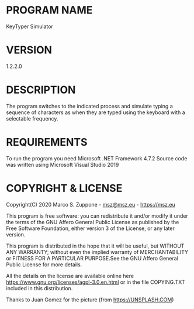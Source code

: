 # PROGRAM NAME     
  KeyTyper Simulator
# VERSION 
  1.2.2.0

# DESCRIPTION
  The program switches to the indicated process and simulate typing a sequence of 
  characters as when they are typed using the keyboard with a selectable frequency.

# REQUIREMENTS
  To run the program you need Microsoft .NET Framework 4.7.2
	Source code was written using Microsoft Visual Studio 2019
	
# COPYRIGHT & LICENSE
  Copyright(C) 2020  Marco S. Zuppone - msz@msz.eu - https://msz.eu

  This program is free software: you can redistribute it and/or modify
  it under the terms of the GNU Affero General Public License as
  published by the Free Software Foundation, either version 3 of the
  License, or any later version.

  This program is distributed in the hope that it will be useful,
   but WITHOUT ANY WARRANTY; without even the implied warranty of
   MERCHANTABILITY or FITNESS FOR A PARTICULAR PURPOSE.See the
   GNU Affero General Public License for more details.
   
   All the details on the license are available online 
   here https://www.gnu.org/licenses/agpl-3.0.en.html or in the 
   file COPYING.TXT included in this distribution. 

Thanks to Juan Gomez for the picture (from https://UNSPLASH.COM)
